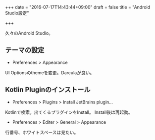 +++
date = "2016-07-17T14:43:44+09:00"
draft = false
title = "Android Studio設定"

+++

久々のAndroid Studio。

## テーマの設定

* Preferences > Appearance

UI Optionsのthemeを変更。Darculaが良い。

## Kotlin Pluginのインストール

* Preferences > Plugins > Install JetBrains plugin...

Kotlinで検索。出てくるプラグインをInstall。
Install後は再起動。

* Preferences > Editer > General > Appearance

行番号、ホワイトスペースは見たい。


